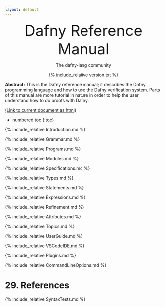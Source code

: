 ```yaml
---
layout: default
---
```

<link rel="stylesheet" href="../assets/main.css">
<link rel="icon" href="../images/dafny-favicon.png" type="image/png">
<link rel="icon" href="../images/dafny-favicon.svg" type="image/svg+xml">

<script src="https://cdn.mathjax.org/mathjax/latest/MathJax.js?config=TeX-AMS-MML_HTMLorMML" type="text/javascript"></script>

<font size="+4"><p style="text-align: center;">Dafny Reference Manual</p></font> <!-- PDFOMIT -->
<p style="text-align: center;">The dafny-lang community</p> <!-- PDFOMIT -->
<p style="text-align: center;"><script> document.write(new Date(document.lastModified)); </script></p> <!-- PDFOMIT -->
<p style="text-align: center;">
{% include_relative version.txt %}
</p>
<!--PDF NEWPAGE-->

**Abstract:**
This is the Dafny reference manual; it describes the Dafny programming
language and how to use the Dafny verification system.
Parts of this manual are more tutorial in nature in order to help the
user understand how to do proofs with Dafny.

[(Link to current document as html)](https://dafny-lang.github.io/dafny/DafnyRef/DafnyRef)

- numbered toc
{:toc}

{% include_relative Introduction.md %}

<!--PDF NEWPAGE-->
{% include_relative Grammar.md %}

<!--PDF NEWPAGE-->
{% include_relative Programs.md %}

<!--PDF NEWPAGE-->
{% include_relative Modules.md %}

<!--PDF NEWPAGE-->
{% include_relative Specifications.md %}

<!--PDF NEWPAGE-->
{% include_relative Types.md %}

<!--PDF NEWPAGE-->
{% include_relative Statements.md %}

<!--PDF NEWPAGE-->
{% include_relative Expressions.md %}

<!--PDF NEWPAGE-->
{% include_relative Refinement.md %}

<!--PDF NEWPAGE-->
{% include_relative Attributes.md %}

<!--PDF NEWPAGE-->
{% include_relative Topics.md %}

<!--PDF NEWPAGE-->
{% include_relative UserGuide.md %}

<!--PDF NEWPAGE-->
{% include_relative VSCodeIDE.md %}

<!--PDF NEWPAGE-->
{% include_relative Plugins.md %}

<!--PDF NEWPAGE-->
{% include_relative CommandLineOptions.md %}

# 29. References

{% include_relative SyntaxTests.md %}

